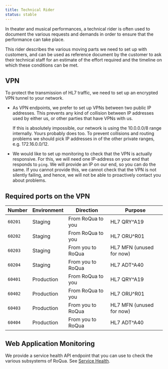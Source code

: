 ```yaml
---
title: Technical Rider
status: stable
---
```


In theater and musical performances, a technical rider is often used to document
the various requests and demands in order to ensure that the performance can
take place.

This rider describes the various moving parts we need to set up with customers,
and can be used as reference document by the customer to ask their technical
staff for an estimate of the effort required and the timeline on which these
conditions can be met.

## VPN

To protect the transmission of HL7 traffic, we need to set up an encrypted VPN
tunnel to your network.

* As VPN endpoints, we prefer to set up VPNs between two public IP addresses.
  This prevents any kind of collision between IP addresses used by either us,
  or other parties that have VPNs with us.

  If this is absolutely impossible, our network is using the 10.0.0.0/8 range
  internally. Yours probably does too. To prevent collisions and routing
  problems we should pick IP addresses in of the other private ranges,
  e.g. 172.16.0.0/12.

* We would like to set up monitoring to check that the VPN is actually responsive.
  For this, we will need one IP-address on your end that responds to `ping`. We
  will provide an IP on our end, so you can do the same. If you cannot provide
  this, we cannot check that the VPN is not silently failing, and hence, we will
  not be able to proactively contact you about problems.

## Required ports on the VPN

Number  | Environment | Direction          | Purpose
--------|-------------|--------------------|----------
`60201` | Staging     | From RoQua to you  | HL7 QRY^A19
`60202` | Staging     | From RoQua to you  | HL7 ORU^R01
`60203` | Staging     | From you to RoQua  | HL7 MFN (unused for now)
`60204` | Staging     | From you to RoQua  | HL7 ADT^A40
`60401` | Production  | From RoQua to you  | HL7 QRY^A19
`60402` | Production  | From RoQua to you  | HL7 ORU^R01
`60403` | Production  | From you to RoQua  | HL7 MFN (unused for now)
`60404` | Production  | From you to RoQua  | HL7 ADT^A40

## Web Application Monitoring

We provide a service health API endpoint that you can use to check the various
subsystems of RoQua. See [Service Health](../../global/service_health/).
